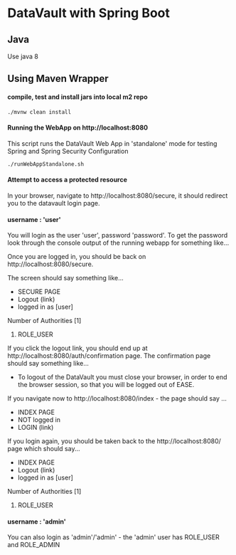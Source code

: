 # DataVault with Spring Boot

## Java
Use java 8

## Using Maven Wrapper

#### compile, test and install jars into local m2 repo
```
./mvnw clean install
```

#### Running the WebApp on http://localhost:8080
This script runs the DataVault Web App in 'standalone' mode for testing Spring and Spring Security Configuration
```
./runWebAppStandalone.sh
```

#### Attempt to access a protected resource


In your browser, navigate to http://localhost:8080/secure, it should redirect you to the 
datavault login page.

#### username : 'user'

You will login as the user 'user', password 'password'. To get the password look through the console output of the
running webapp for something like...

Once you are logged in, you should be back on http://localhost:8080/secure.

The screen should say something like...
* SECURE PAGE
* Logout (link)
* logged in as [user]

Number of Authorities [1]
1. ROLE_USER

If you click the logout link, you should end up at http://localhost:8080/auth/confirmation page. 
The confirmation page should say something like...
* To logout of the DataVault you must close your browser, in order to end the browser session, so that you will be logged out of EASE.

If you navigate now to http://localhost:8080/index - the page should say ...
* INDEX PAGE
* NOT logged in
* LOGIN (link)

If you login again, you should be taken back to the http://localhost:8080/ page which should say...
* INDEX PAGE
* Logout (link)
* logged in as [user]

Number of Authorities [1]
1. ROLE_USER

#### username : 'admin'
You can also login as 'admin'/'admin' - the 'admin' user has ROLE_USER and ROLE_ADMIN
